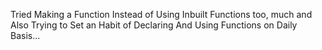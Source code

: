 Tried Making a Function Instead of Using Inbuilt Functions too, much and Also Trying to Set an Habit of Declaring And Using Functions on Daily Basis...